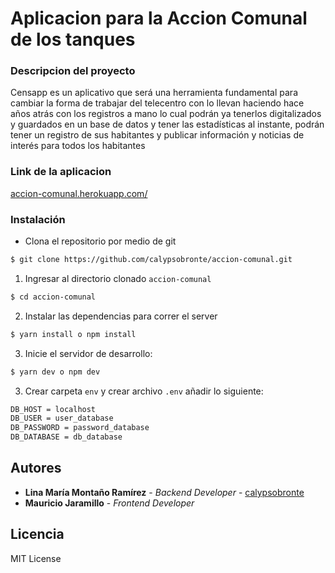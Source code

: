 # Aplicacion para la Accion Comunal de los tanques

### Descripcion del proyecto
Censapp es un aplicativo que será una herramienta fundamental para cambiar la forma de trabajar del telecentro con lo llevan haciendo hace años atrás con los registros a mano lo cual podrán ya tenerlos digitalizados y guardados en un base de datos y tener las estadísticas al instante, podrán tener un registro de sus habitantes  y publicar información y noticias de interés para todos los habitantes

### Link de la aplicacion
[accion-comunal.herokuapp.com/](accion-comunal.herokuapp.com/)

### Instalación

* Clona el repositorio por medio de git
```bash
$ git clone https://github.com/calypsobronte/accion-comunal.git
```

1. Ingresar al directorio clonado `accion-comunal`

```bash
$ cd accion-comunal
```

2. Instalar las dependencias para correr el server

```bash
$ yarn install o npm install
```

3. Inicie el servidor de desarrollo:
```bash
$ yarn dev o npm dev
```

3. Crear carpeta `env` y crear archivo `.env` añadir lo siguiente:
```bash
DB_HOST = localhost
DB_USER = user_database
DB_PASSWORD = password_database
DB_DATABASE = db_database
```

## Autores

* **Lina María Montaño Ramírez** - *Backend Developer* - [calypsobronte](https://github.com/calypsobronte)
* **Mauricio Jaramillo** - *Frontend Developer*


## Licencia

 MIT License 

